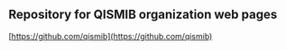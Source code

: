 Repository for QISMIB organization web pages
-------------------------------------------

[https://github.com/qismib](https://github.com/qismib)
